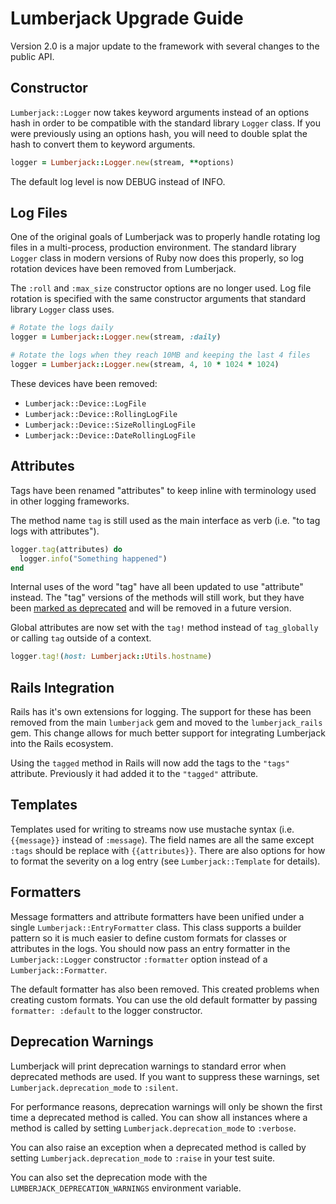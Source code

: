 # Lumberjack Upgrade Guide

Version 2.0 is a major update to the framework with several changes to the public API.

## Constructor

`Lumberjack::Logger` now takes keyword arguments instead of an options hash in order to be compatible with the standard library `Logger` class. If you were previously using an options hash, you will need to double splat the hash to convert them to keyword arguments.

```ruby
logger = Lumberjack::Logger.new(stream, **options)
```

The default log level is now DEBUG instead of INFO.

## Log Files

One of the original goals of Lumberjack was to properly handle rotating log files in a multi-process, production environment. The standard library `Logger` class in modern versions of Ruby now does this properly, so log rotation devices have been removed from Lumberjack.

The `:roll` and `:max_size` constructor options are no longer used. Log file rotation is specified with the same constructor arguments that standard library `Logger` class uses.

```ruby
# Rotate the logs daily
logger = Lumberjack::Logger.new(stream, :daily)

# Rotate the logs when they reach 10MB and keeping the last 4 files
logger = Lumberjack::Logger.new(stream, 4, 10 * 1024 * 1024)
```

These devices have been removed:

- `Lumberjack::Device::LogFile`
- `Lumberjack::Device::RollingLogFile`
- `Lumberjack::Device::SizeRollingLogFile`
- `Lumberjack::Device::DateRollingLogFile`

## Attributes

Tags have been renamed "attributes" to keep inline with terminology used in other logging frameworks.

The method name `tag` is still used as the main interface as verb (i.e. "to tag logs with attributes").

```ruby
logger.tag(attributes) do
  logger.info("Something happened")
end
```

Internal uses of the word "tag" have all been updated to use "attribute" instead. The "tag" versions of the methods will still work, but they have been [marked as deprecated](CHANGELOG.md#deprecated) and will be removed in a future version.

Global attributes are now set with the `tag!` method instead of `tag_globally` or calling `tag` outside of a context.

```ruby
logger.tag!(host: Lumberjack::Utils.hostname)
```

## Rails Integration

Rails has it's own extensions for logging. The support for these has been removed from the main `lumberjack` gem and moved to the `lumberjack_rails` gem. This change allows for much better support for integrating Lumberjack into the Rails ecosystem.

Using the `tagged` method in Rails will now add the tags to the `"tags"` attribute. Previously it had added it to the `"tagged"` attribute.

## Templates

Templates used for writing to streams now use mustache syntax (i.e. `{{message}}` instead of `:message`). The field names are all the same except `:tags` should be replace with `{{attributes}}`. There are also options for how to format the severity on a log entry (see `Lumberjack::Template` for details).

## Formatters

Message formatters and attribute formatters have been unified under a single `Lumberjack::EntryFormatter` class. This class supports a builder pattern so it is much easier to define custom formats for classes or attributes in the logs. You should now pass an entry formatter in the `Lumberjack::Logger` constructor `:formatter` option instead of a `Lumberjack::Formatter`.

The default formatter has also been removed. This created problems when creating custom formats. You can use the old default formatter by passing `formatter: :default` to the logger constructor.

## Deprecation Warnings

Lumberjack will print deprecation warnings to standard error when deprecated methods are used. If you want to suppress these warnings, set `Lumberjack.deprecation_mode` to `:silent`.

For performance reasons, deprecation warnings will only be shown the first time a deprecated method is called. You can show all instances where a method is called by setting `Lumberjack.deprecation_mode` to `:verbose`.

You can also raise an exception when a deprecated method is called by setting `Lumberjack.deprecation_mode` to `:raise` in your test suite.

You can also set the deprecation mode with the `LUMBERJACK_DEPRECATION_WARNINGS` environment variable.
